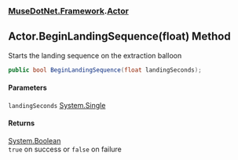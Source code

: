 ### [MuseDotNet.Framework](./MuseDotNet-Framework.md 'MuseDotNet.Framework').[Actor](./Actor.md 'MuseDotNet.Framework.Actor')
## Actor.BeginLandingSequence(float) Method
Starts the landing sequence on the extraction balloon  
```csharp
public bool BeginLandingSequence(float landingSeconds);
```
#### Parameters
<a name='MuseDotNet-Framework-Actor-BeginLandingSequence(float)-landingSeconds'></a>
`landingSeconds` [System.Single](https://docs.microsoft.com/en-us/dotnet/api/System.Single 'System.Single')  
  
#### Returns
[System.Boolean](https://docs.microsoft.com/en-us/dotnet/api/System.Boolean 'System.Boolean')  
`true` on success or `false` on failure  

